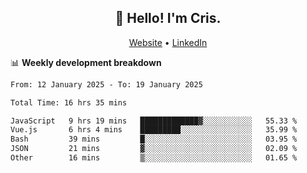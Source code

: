 
<h2 align="center">👋 Hello! I'm Cris.</h2>
<p align="center">
  <a href="https://www.criscunas.dev">Website</a> •
  <a href="https://www.linkedin.com/in/cristophercunas/">LinkedIn</a> 
</p>


📊 **Weekly development breakdown**
<!--START_SECTION:waka-->

```txt
From: 12 January 2025 - To: 19 January 2025

Total Time: 16 hrs 35 mins

JavaScript   9 hrs 19 mins   █████████████▓░░░░░░░░░░░   55.33 %
Vue.js       6 hrs 4 mins    █████████░░░░░░░░░░░░░░░░   35.99 %
Bash         39 mins         █░░░░░░░░░░░░░░░░░░░░░░░░   03.95 %
JSON         21 mins         ▓░░░░░░░░░░░░░░░░░░░░░░░░   02.09 %
Other        16 mins         ▒░░░░░░░░░░░░░░░░░░░░░░░░   01.65 %
```

<!--END_SECTION:waka-->
